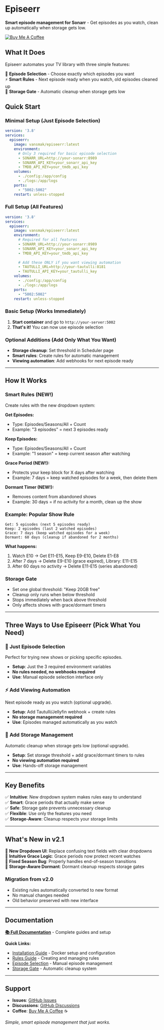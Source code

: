 # Episeerr

**Smart episode management for Sonarr** - Get episodes as you watch, clean up automatically when storage gets low.

[![Buy Me A Coffee](https://www.buymeacoffee.com/assets/img/custom_images/orange_img.png)](https://buymeacoffee.com/vansmak)

## What It Does

Episeerr automates your TV library with three simple features:

🎯 **Episode Selection** - Choose exactly which episodes you want  
⚡ **Smart Rules** - Next episode ready when you watch, old episodes cleaned up  
💾 **Storage Gate** - Automatic cleanup when storage gets low

## Quick Start

### Minimal Setup (Just Episode Selection)
```yaml
version: '3.8'
services:
  episeerr:
    image: vansmak/episeerr:latest
    environment:
      # Only 3 required for basic episode selection
      - SONARR_URL=http://your-sonarr:8989
      - SONARR_API_KEY=your_sonarr_api_key
      - TMDB_API_KEY=your_tmdb_api_key
    volumes:
      - ./config:/app/config
      - ./logs:/app/logs
    ports:
      - "5002:5002"
    restart: unless-stopped
```

### Full Setup (All Features)
```yaml
version: '3.8'
services:
  episeerr:
    image: vansmak/episeerr:latest
    environment:
      # Required for all features
      - SONARR_URL=http://your-sonarr:8989
      - SONARR_API_KEY=your_sonarr_api_key
      - TMDB_API_KEY=your_tmdb_api_key
      
      # Add these ONLY if you want viewing automation
      - TAUTULLI_URL=http://your-tautulli:8181
      - TAUTULLI_API_KEY=your_tautulli_key
    volumes:
      - ./config:/app/config
      - ./logs:/app/logs
    ports:
      - "5002:5002"
    restart: unless-stopped
```

### Basic Setup (Works Immediately)
1. **Start container** and go to `http://your-server:5002`
2. **That's it!** You can now use episode selection

### Optional Additions (Add Only What You Want)
- **Storage cleanup**: Set threshold in Scheduler page
- **Smart rules**: Create rules for automatic management
- **Viewing automation**: Add webhooks for next episode ready

---

## How It Works

### Smart Rules (NEW!)
Create rules with the new dropdown system:

**Get Episodes:**
- Type: Episodes/Seasons/All + Count
- Example: "3 episodes" = next 3 episodes ready

**Keep Episodes:**  
- Type: Episodes/Seasons/All + Count
- Example: "1 season" = keep current season after watching

**Grace Period (NEW!):**
- Protects your keep block for X days after watching
- Example: 7 days = keep watched episodes for a week, then delete them

**Dormant Timer (NEW!):**
- Removes content from abandoned shows 
- Example: 30 days = if no activity for a month, clean up the show

### Example: Popular Show Rule
```
Get: 5 episodes (next 5 episodes ready)
Keep: 2 episodes (last 2 watched episodes)
Grace: 7 days (keep watched episodes for a week)
Dormant: 60 days (cleanup if abandoned for 2 months)
```

**What happens:**
1. Watch E10 → Get E11-E15, Keep E9-E10, Delete E1-E8
2. After 7 days → Delete E9-E10 (grace expired), Library: E11-E15
3. After 60 days no activity → Delete E11-E15 (series abandoned)

### Storage Gate
- Set one global threshold: "Keep 20GB free"
- Cleanup only runs when below threshold
- Stops immediately when back above threshold
- Only affects shows with grace/dormant timers

---

## Three Ways to Use Episeerr (Pick What You Need)

### 🎯 **Just Episode Selection**
Perfect for trying new shows or picking specific episodes.
- **Setup**: Just the 3 required environment variables
- **No rules needed, no webhooks required**
- **Use**: Manual episode selection interface only

### ⚡ **Add Viewing Automation**
Next episode ready as you watch (optional upgrade).
- **Setup**: Add Tautulli/Jellyfin webhook + create rules  
- **No storage management required**
- **Use**: Episodes managed automatically as you watch

### 💾 **Add Storage Management**  
Automatic cleanup when storage gets low (optional upgrade).
- **Setup**: Set storage threshold + add grace/dormant timers to rules
- **No viewing automation required**
- **Use**: Hands-off storage management

---

## Key Benefits

✅ **Intuitive**: New dropdown system makes rules easy to understand  
✅ **Smart**: Grace periods that actually make sense  
✅ **Safe**: Storage gate prevents unnecessary cleanup  
✅ **Flexible**: Use only the features you need  
✅ **Storage-Aware**: Cleanup respects your storage limits

---

## What's New in v2.1

🎯 **New Dropdown UI**: Replace confusing text fields with clear dropdowns  
🧠 **Intuitive Grace Logic**: Grace periods now protect recent watches  
🔧 **Fixed Season Bug**: Properly handles end-of-season transitions  
💾 **Storage-Aware Dormant**: Dormant cleanup respects storage gates

### Migration from v2.0
- Existing rules automatically converted to new format
- No manual changes needed
- Old behavior preserved with new interface

---

## Documentation

**[📚 Full Documentation](./docs/)** - Complete guides and setup

**Quick Links:**
- [Installation Guide](./docs/installation.md) - Docker setup and configuration
- [Rules Guide](./docs/rules-guide.md) - Creating and managing rules
- [Episode Selection](./docs/episode-selection.md) - Manual episode management
- [Storage Gate](./docs/global_storage_gate_guide.md) - Automatic cleanup system

---

## Support

- **Issues**: [GitHub Issues](https://github.com/Vansmak/episeerr/issues)
- **Discussions**: [GitHub Discussions](https://github.com/Vansmak/episeerr/discussions)
- **Coffee**: [Buy Me A Coffee](https://buymeacoffee.com/vansmak) ☕

*Simple, smart episode management that just works.*